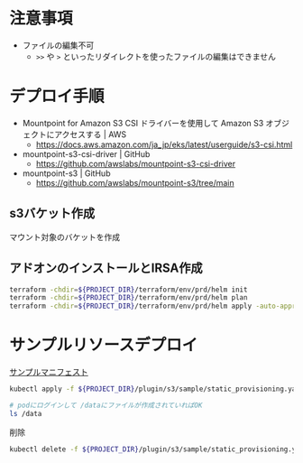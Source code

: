 # 注意事項

- ファイルの編集不可
  - `>>` や `>` といったリダイレクトを使ったファイルの編集はできません


# デプロイ手順

- Mountpoint for Amazon S3 CSI ドライバーを使用して Amazon S3 オブジェクトにアクセスする | AWS
  - https://docs.aws.amazon.com/ja_jp/eks/latest/userguide/s3-csi.html
- mountpoint-s3-csi-driver | GitHub
  - https://github.com/awslabs/mountpoint-s3-csi-driver
- mountpoint-s3 | GitHub
  - https://github.com/awslabs/mountpoint-s3/tree/main

## s3バケット作成

マウント対象のバケットを作成

## アドオンのインストールとIRSA作成

```bash
terraform -chdir=${PROJECT_DIR}/terraform/env/prd/helm init
terraform -chdir=${PROJECT_DIR}/terraform/env/prd/helm plan
terraform -chdir=${PROJECT_DIR}/terraform/env/prd/helm apply -auto-approve
```

# サンプルリソースデプロイ


[サンプルマニフェスト](https://github.com/awslabs/mountpoint-s3-csi-driver/blob/main/examples/kubernetes/static_provisioning/static_provisioning.yaml)


```bash
kubectl apply -f ${PROJECT_DIR}/plugin/s3/sample/static_provisioning.yaml

# podにログインして /dataにファイルが作成されていればOK
ls /data
```

削除

```bash
kubectl delete -f ${PROJECT_DIR}/plugin/s3/sample/static_provisioning.yaml
```